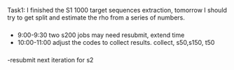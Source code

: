 Task1: I finished the S1 1000 target sequences extraction, tomorrow I should try to get split and estimate the rho from a series of numbers.

### 
- 9:00-9:30 two s200 jobs may need resubmit, extend time
- 10:00-11:00 adjust the codes to collect results. collect, s50,s150, t50
 

###
-resubmit next iteration for s2
